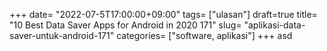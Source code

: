 +++
date= "2022-07-5T17:00:00+09:00"
tags= ["ulasan"]
draft=true
title= "10 Best Data Saver Apps for Android in 2020        171"
slug= "aplikasi-data-saver-untuk-android-171"
categories= ["software, aplikasi"]
+++
asd
